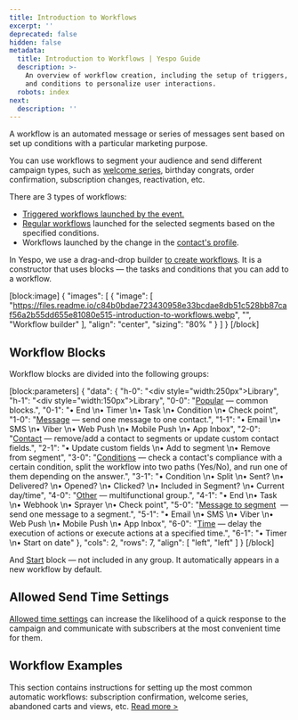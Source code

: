 ```yaml
---
title: Introduction to Workflows
excerpt: ''
deprecated: false
hidden: false
metadata:
  title: Introduction to Workflows | Yespo Guide
  description: >-
    An overview of workflow creation, including the setup of triggers, actions,
    and conditions to personalize user interactions.
  robots: index
next:
  description: ''
---
```

A workflow is an automated message or series of messages sent based on set up conditions with a particular marketing purpose.

You can use workflows to segment your audience and send different campaign types, such as [welcome series](https://docs.yespo.io/docs/how-create-welcome-email-series), birthday congrats, order confirmation, subscription changes, reactivation, etc.

There are 3 types of workflows:

- [Triggered workflows launched by the event.](https://docs.yespo.io/docs/creating-events)
- [Regular workflows](https://docs.yespo.io/docs/how-launch-regular-workflow-segment-support) launched for the selected segments based on the specified conditions.
- Workflows launched by the change in the [contact's profile](https://docs.yespo.io/docs/user-profile).

In Yespo, we use a drag-and-drop builder [to create workflows](https://docs.yespo.io/docs/workflow-management). It is a constructor that uses blocks — the tasks and conditions that you can add to a workflow.

[block:image]
{
  "images": [
    {
      "image": [
        "https://files.readme.io/c84b0bdae723430958e33bcdae8db51c528bb87caf56a2b55dd655e81080e515-introduction-to-workflows.webp",
        "",
        "Workflow builder"
      ],
      "align": "center",
      "sizing": "80% "
    }
  ]
}
[/block]


## Workflow Blocks

Workflow blocks are divided into the following groups:

[block:parameters]
{
  "data": {
    "h-0": "<div style=\"width:250px\">Library</div>",
    "h-1": "<div style=\"width:150px\">Library</div>",
    "0-0": "[Popular](https://docs.yespo.io/docs/popular-blocks)  — common blocks.",
    "0-1": "• End  \n• Timer  \n• Task  \n• Condition  \n• Check point",
    "1-0": "[Message](https://docs.yespo.io/docs/message-blocks)  — send one message to one contact.",
    "1-1": "• Email  \n• SMS  \n• Viber  \n• Web Push  \n• Mobile Push  \n• App Inbox",
    "2-0": "[Contact](https://docs.yespo.io/docs/contact-blocks)  — remove/add a contact to segments or update custom contact fields.",
    "2-1": "• Update custom fields  \n• Add to segment  \n• Remove from segment",
    "3-0": "[Conditions](https://docs.yespo.io/docs/blocks-description-conditions-group)  — check a contact's compliance with a certain condition, split the workflow into two paths (Yes/No), and run one of them depending on the answer.",
    "3-1": "• Condition  \n• Split  \n• Sent?  \n• Delivered?  \n• Opened?  \n• Clicked?  \n• Included in Segment?  \n• Current day/time",
    "4-0": "[Other](https://docs.yespo.io/docs/other-blocks)  — multifunctional group.",
    "4-1": "• End  \n• Task  \n• Webhook  \n• Sprayer  \n• Check point",
    "5-0": "[Message to segment](https://docs.yespo.io/docs/message-to-segment-blocks)  — send one message to a segment.",
    "5-1": "• Email  \n• SMS  \n• Viber  \n• Web Push  \n• Mobile Push  \n• App Inbox",
    "6-0": "[Time](https://docs.yespo.io/docs/time-blocks)  — delay the execution of actions or execute actions at a specified time.",
    "6-1": "• Timer  \n• Start on date"
  },
  "cols": 2,
  "rows": 7,
  "align": [
    "left",
    "left"
  ]
}
[/block]


And [Start](https://docs.yespo.io/docs/start-block) block — not included in any group. It automatically appears in a new workflow by default.

## Allowed Send Time Settings

[Allowed time settings](https://docs.yespo.io/docs/allowed-send-time-messages-workflows) can increase the likelihood of a quick response to the campaign and communicate with subscribers at the most convenient time for them. 

## Workflow Examples

This section contains instructions for setting up the most common automatic workflows: subscription confirmation, welcome series, abandoned carts and views, etc. [Read more >](https://docs.yespo.io/docs/workflow-examples)